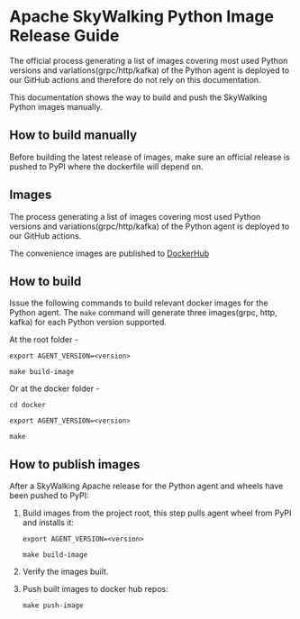 # Apache SkyWalking Python Image Release Guide

The official process generating a list of images covering most used Python versions and variations(grpc/http/kafka) of the Python agent is deployed to our GitHub actions and therefore do not rely on this documentation.

This documentation shows the way to build and push the SkyWalking Python images manually. 

## How to build manually

Before building the latest release of images, make sure an official release is pushed to PyPI where the dockerfile will depend on.

## Images

The process generating a list of images covering most used Python versions and variations(grpc/http/kafka) of the Python agent is deployed to
our GitHub actions.

The convenience images are published to [DockerHub](https://hub.docker.com/r/apache/skywalking-python)

## How to build

Issue the following commands to build relevant docker images for the Python agent.
The `make` command will generate three images(grpc, http, kafka) for each Python version supported.

At the root folder -
```shell
export AGENT_VERSION=<version>

make build-image
```

Or at the docker folder -
```shell
cd docker

export AGENT_VERSION=<version>

make
```

## How to publish images
After a SkyWalking Apache release for the Python agent and wheels have been pushed to PyPI:


1. Build images from the project root, this step pulls agent wheel from PyPI and installs it:
    
    ```shell
    export AGENT_VERSION=<version>

    make build-image
    ```


2. Verify the images built.


3. Push built images to docker hub repos:

   ```shell
   make push-image
   ```
